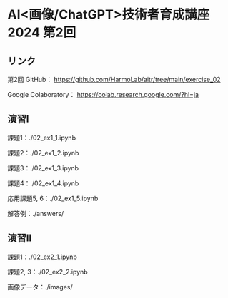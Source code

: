 # AI<画像/ChatGPT>技術者育成講座 2024 第2回

## リンク

第2回 GitHub：
<https://github.com/HarmoLab/aitr/tree/main/exercise_02>

Google Colaboratory：
<https://colab.research.google.com/?hl=ja>

## 演習Ⅰ

課題1：./02_ex1_1.ipynb

課題2：./02_ex1_2.ipynb

課題3：./02_ex1_3.ipynb

課題4：./02_ex1_4.ipynb

応用課題5, 6：./02_ex1_5.ipynb

解答例：./answers/

## 演習Ⅱ

課題1：./02_ex2_1.ipynb

課題2, 3：./02_ex2_2.ipynb

画像データ：./images/
